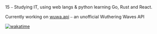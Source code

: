 15 ⎯ Studying IT, using web langs & python learning Go, Rust and React.

Currently working on [wuwa.api](https://koyio.rest) ⎯ an unofficial Wuthering Waves API

[![wakatime](https://wakatime.com/badge/user/d91eae13-13e3-44a6-94f8-9d3719990e17.svg?=style=for-the-badge)](https://wakatime.com/@d91eae13-13e3-44a6-94f8-9d3719990e17)
